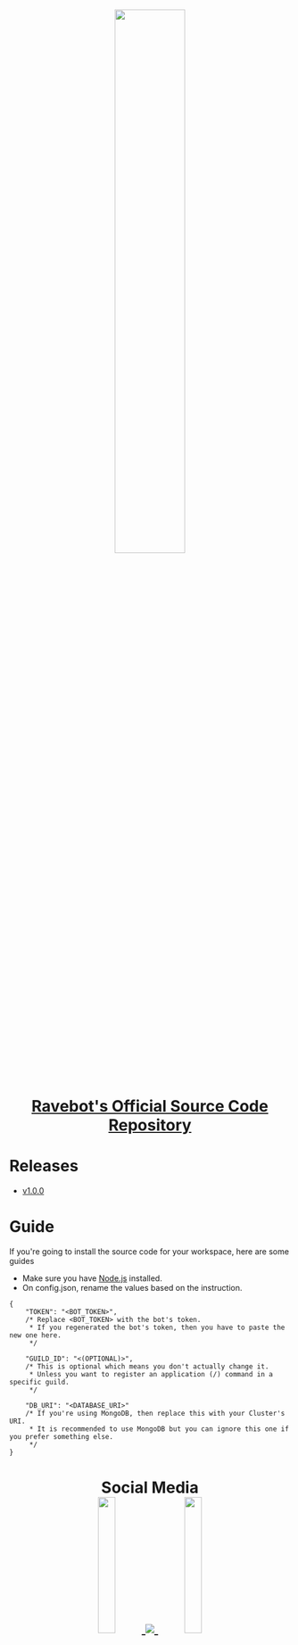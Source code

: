 <h1 align="center">
  <b>
    <img src="https://cdn.discordapp.com/attachments/880382867283247124/985888398533361674/sticker_1622513385543.png" width="50%" height="50%">
    <br>
    <a href="https://github.com/EnHawk/Ravebot">Ravebot's Official Source Code Repository</a>
  </b>
</h1>

# Releases
* [v1.0.0](https://github.com/EnHawk/Ravebot/releases/tag/v1.0.0)

# Guide
If you're going to install the source code for your workspace, here are some guides
* Make sure you have [Node.js](https://nodejs.org) installed.
* On config.json, rename the values based on the instruction.
```jsonc
{
    "TOKEN": "<BOT_TOKEN>",
    /* Replace <BOT_TOKEN> with the bot's token.
     * If you regenerated the bot's token, then you have to paste the new one here.
     */

    "GUILD_ID": "<(OPTIONAL)>",
    /* This is optional which means you don't actually change it.
     * Unless you want to register an application (/) command in a specific guild.
     */

    "DB_URI": "<DATABASE_URI>"
    /* If you're using MongoDB, then replace this with your Cluster's URI.
     * It is recommended to use MongoDB but you can ignore this one if you prefer something else.
     */
}
```

<h1 align="center">
  Social Media
  <br>
  <a href="https://discord.gg/d4MvgAAx7B">
    <img src="https://cdn.discordapp.com/attachments/819019531438522369/1049321471127863306/discord-mark-blue.png" width="25%" height="25%">
  </a>

  <a href="https://www.youtube.com/@ravemongaming">
    <img src="https://cdn.discordapp.com/attachments/819019531438522369/1049321966483542016/youtube-logo.png">
  </a>

  <a href="https://twitter.com/RavemonGaming">
    <img src="https://cdn.discordapp.com/attachments/819019531438522369/1049321470838448190/Twitter-logo.png" width="25%" height="25%">
  </a>
</h1>